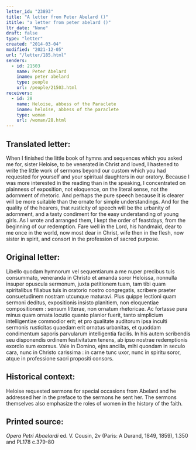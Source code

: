 ```yaml
---
letter_id: "23893"
title: "A letter from Peter Abelard ()"
ititle: "a letter from peter abelard ()"
ltr_date: "None"
draft: false
type: "letter"
created: "2014-03-04"
modified: "2021-12-05"
url: "/letter/185.html"
senders:
  - id: 21503
    name: Peter Abelard
    iname: peter abelard
    type: people
    url: /people/21503.html
receivers:
  - id: 28
    name: Heloise, abbess of the Paraclete
    iname: heloise, abbess of the paraclete
    type: woman
    url: /woman/28.html
---
```

<h2> Translated letter:</h2>When I finished the little book of hymns and sequences which you asked me for, sister Heloise, to be venerated in Christ and loved, I hastened to write the little work of sermons beyond our custom which you had requested for yourself and your spiritual daughters in our oratory.  Because I was more interested in the reading than in the speaking, I concentrated on plainness of exposition, not eloquence, on the literal sense, not the adornment of rhetoric.  And perhaps the pure speech because it is clearer will be more suitable than the ornate for simple understandings.  And for the quality of the hearers, that rusticity of speech will be the urbanity of adornment, and a tasty condiment for the easy understanding of young girls.  As I wrote and arranged them, I kept the order of feastdays, from the beginning of our redemption.
Fare well in the Lord, his handmaid, dear to me once in the world, now most dear in Christ, wife then in the flesh, now sister in spirit, and consort in the profession of sacred purpose.
<h2 class="mt-4"> Original letter:</h2>Libello quodam hymnorum vel sequentiarum a me nuper precibus tuis consummato, veneranda in Christo et amanda soror Heloissa, nonnulla insuper opuscula sermonum, juxta petitionem tuam, tam tibi quam spiritalibus filiabus tuis in oratorio nostro congregatis, scribere praeter consuetudinem nostram utcunque maturavi. Plus quippe lectioni quam sermoni deditus, expositionis insisto planitiem, non eloquentiae compositionem : sensum litterae, non ornatum rhetoricae. Ac fortasse pura minus quam ornata locutio quanto planior fuerit, tanto simplicium intelligentiae commodior erit; et pro qualitate auditorum ipsa inculti sermonis rusticitas quaedam erit ornatus urbanitas, et quoddam condimentum saporis parvularum intelligentia facilis. In his autem scribendis seu disponendis ordinem festivitatum tenens, ab ipso nostrae redemptionis exordio sum exorsus. Vale in Domino, ejns ancilla, mihi quondam in seculo cara, nunc in Christo carissima : in carne tunc uxor, nunc in spiritu soror, atque in professione sacri propositi consors.
<h2 class="mt-4"> Historical context:</h2>Heloise requested sermons for special occasions from Abelard and he addressed her in the preface to the sermons he sent her.  The sermons themselves also emphasize the roles of women in the history of the faith.
<h2 class="mt-4"> Printed source:</h2><p><em>Opera Petri Abaelardi</em> ed. V. Cousin, 2v (Paris: A Durand, 1849, 1859), 1.350 and PL178 c.379-80</p>